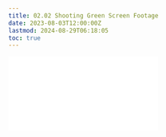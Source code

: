 ```yaml
---
title: 02.02 Shooting Green Screen Footage
date: 2023-08-03T12:00:00Z
lastmod: 2024-08-29T06:18:05
toc: true
---
```


![Link to included file contents](../../../../video/chroma-key-basics.md)

